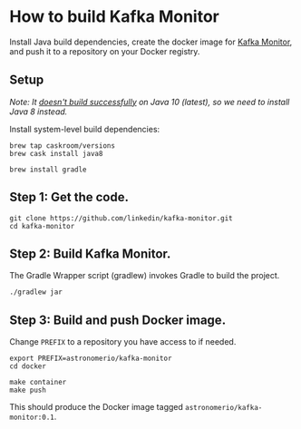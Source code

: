 # How to build Kafka Monitor

Install Java build dependencies, create the docker image for [Kafka Monitor](https://github.com/linkedin/kafka-monitor), and push it to a repository on your Docker registry.

## Setup

*Note: It [doesn't build successfully](https://stackoverflow.com/questions/46893768/could-not-determine-java-version-from-9-0-1/46994866#46994866) on Java 10 (latest), so we need to install Java 8 instead.*

Install system-level build dependencies:

```
brew tap caskroom/versions
brew cask install java8

brew install gradle
```

## Step 1: Get the code.

```
git clone https://github.com/linkedin/kafka-monitor.git
cd kafka-monitor
```

## Step 2: Build Kafka Monitor.

The Gradle Wrapper script (gradlew) invokes Gradle to build the project.

```
./gradlew jar
```

## Step 3: Build and push Docker image.

Change `PREFIX` to a repository you have access to if needed.

```
export PREFIX=astronomerio/kafka-monitor
cd docker

make container
make push
```

This should produce the Docker image tagged `astronomerio/kafka-monitor:0.1`.

